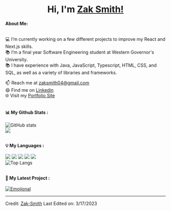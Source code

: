 # <h1 align="center">Hi, I'm <a href="https://github.com/ZS041">Zak Smith!<a></h1>
    

<div>
<strong>About Me:</strong><br><br>
    
💻 I’m currently working on a few different projects to improve my React and Next.js skills. <br>
📚 I’m a final year Software Engineering student at Western Governor's University.<br>
📚 I have experience with Java, JavaScript, Typescript, HTML, CSS, and SQL, as well as a variety of libraries and frameworks. <br>

📫 Reach me at <a href="mailto:zaksmith04@gmail.com">zaksmith04@gmail.com</a><br>
😄 Find me on <a href="https://www.linkedin.com/in/zsmith04">Linkedin</a><br>
🌐 Visit my <a href="https://www.zsmith.dev">Portfolio Site</a><br><br><br>
<strong>📊 My Github Stats :</strong><br><br>
![GitHub stats](https://github-readme-stats.vercel.app/api?username=ZS041&show_icons=true&count_private=true&include_all_commits=true&theme=radical)<br>
<img align="center" src="https://github-readme-streak-stats.herokuapp.com/?user=ZS041&theme=radical&hide_border=true"/><br><br>

<strong>💡 My Languages :</strong><br><br>
<img src="https://img.shields.io/badge/-Java-lightgrey?style=plastic"/>
<img src="https://img.shields.io/badge/-Javascript-lightgrey?style=plastic"/>
<img src="https://img.shields.io/badge/-HTML-lightgrey?style=plastic"/>
<img src="https://img.shields.io/badge/-CSS-lightgrey?style=plastic"/>
<img src="https://img.shields.io/badge/-C++-lightgrey?style=plastic"/><br>
![Top Langs](https://github-readme-stats.vercel.app/api/top-langs/?username=ZS041&langs_count_private=true&theme=radical&card_width=445)<br><br>

<strong>🚀 My Latest Project :</strong><br><br>
[![Emojional](https://github-readme-stats.vercel.app/api/pin/?username=ZS041&repo=emojional&theme=radical)](https://github.com/ZS041/emojional)
</div>

------
Credit: [Zak-Smith](https://github.com/ZS041)
Last Edited on: 3/17/2023

